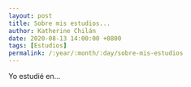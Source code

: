 ```yaml
---
layout: post
title: Sobre mis estudios...
author: Katherine Chilán
date: 2020-08-13 14:00:00 +0800
tags: [Estudios]
permalink: /:year/:month/:day/sobre-mis-estudios
---
```


Yo estudié en...
